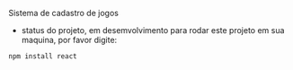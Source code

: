 <hq>Sistema de cadastro de jogos</h1>
- status do projeto, em desemvolvimento
para rodar este projeto em sua maquina, por favor digite:

```
npm install react
```
